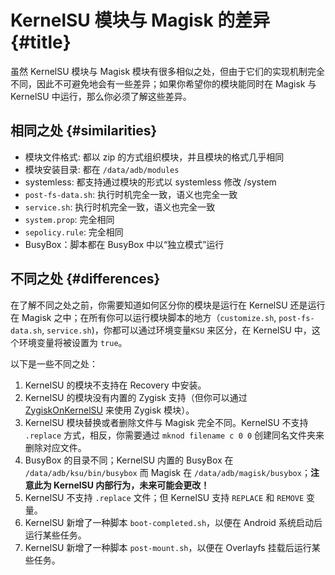 # KernelSU 模块与 Magisk 的差异 {#title}

虽然 KernelSU 模块与 Magisk 模块有很多相似之处，但由于它们的实现机制完全不同，因此不可避免地会有一些差异；如果你希望你的模块能同时在 Magisk 与 KernelSU 中运行，那么你必须了解这些差异。

## 相同之处 {#similarities}

- 模块文件格式: 都以 zip 的方式组织模块，并且模块的格式几乎相同
- 模块安装目录: 都在 `/data/adb/modules`
- systemless: 都支持通过模块的形式以 systemless 修改 /system
- `post-fs-data.sh`: 执行时机完全一致，语义也完全一致
- `service.sh`: 执行时机完全一致，语义也完全一致
- `system.prop`: 完全相同
- `sepolicy.rule`: 完全相同
- BusyBox：脚本都在 BusyBox 中以“独立模式”运行

## 不同之处 {#differences}

在了解不同之处之前，你需要知道如何区分你的模块是运行在 KernelSU 还是运行在 Magisk 之中；在所有你可以运行模块脚本的地方（`customize.sh`, `post-fs-data.sh`, `service.sh`)，你都可以通过环境变量`KSU` 来区分，在 KernelSU 中，这个环境变量将被设置为 `true`。

以下是一些不同之处：

1. KernelSU 的模块不支持在 Recovery 中安装。
2. KernelSU 的模块没有内置的 Zygisk 支持（但你可以通过 [ZygiskOnKernelSU](https://github.com/Dr-TSNG/ZygiskOnKernelSU) 来使用 Zygisk 模块）。
3. KernelSU 模块替换或者删除文件与 Magisk 完全不同。KernelSU 不支持 `.replace` 方式，相反，你需要通过 `mknod filename c 0 0` 创建同名文件夹来删除对应文件。
4. BusyBox 的目录不同；KernelSU 内置的 BusyBox 在 `/data/adb/ksu/bin/busybox` 而 Magisk 在 `/data/adb/magisk/busybox`；**注意此为 KernelSU 内部行为，未来可能会更改！**
5. KernelSU 不支持 `.replace` 文件；但 KernelSU 支持 `REPLACE` 和 `REMOVE` 变量。
6. KernelSU 新增了一种脚本 `boot-completed.sh`，以便在 Android 系统启动后运行某些任务。
7. KernelSU 新增了一种脚本 `post-mount.sh`，以便在 Overlayfs 挂载后运行某些任务。
